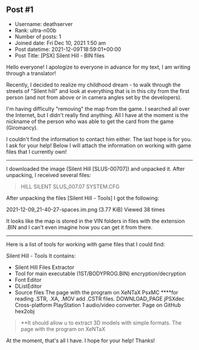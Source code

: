 ## Post #1
- Username: deathserver
- Rank: ultra-n00b
- Number of posts: 1
- Joined date: Fri Dec 10, 2021 1:50 am
- Post datetime: 2021-12-09T18:59:01+00:00
- Post Title: [PSX] Silent Hill - BIN files

Hello everyone!
I apologize to everyone in advance for my text, I am writing through a translator!

Recently, I decided to realize my childhood dream - to walk through the streets of "Silent hill" and look at everything that is in this city from the first person (and not from above or in camera angles set by the developers).

I'm having difficulty "removing" the map from the game. I searched all over the Internet, but I didn't really find anything. All I have at the moment is the nickname of the person who was able to get the card from the game (Giromancy).

I couldn't find the information to contact him either. The last hope is for you. I ask for your help! Below I will attach the information on working with game files that I currently own!

-----------------------------------------------------------------------------------------------------------------

I downloaded the image (Silent Hill [SLUS-00707]) and unpacked it. After unpacking, I received several files:
>HILL
>SILENT
>SLUS_007.07
>SYSTEM.CFG

After unpacking the files [Silent Hill - Tools] I got the following:



2021-12-09_21-40-27-spaces.im.png (3.77 KiB) Viewed 38 times



It looks like the map is stored in the VIN folders in files with the extension .BIN and I can't even imagine how you can get it from there.


-----------------------------------------------------------------------------------------------------------------

Here is a list of tools for working with game files that I could find:

Silent Hill - Tools
It contains:
- Silent Hill Files Extractor
- Tool for main executable (1ST/BODYPROG.BIN) encryption/decryption
- Font Editor
- DListEditor
- Source files
The page with the program on XeNTaX
PsxMC
****for reading .STR, .XA, .MOV add .CSTR files.
DOWNLOAD_PAGE
jPSXdec
Сross-platform PlayStation 1 audio/video converter.
Page on GitHub
hex2obj

> **It should allow u to extract 3D models with simple formats.
The page with the program on XeNTaX

At the moment, that's all I have. I hope for your help! Thanks!
